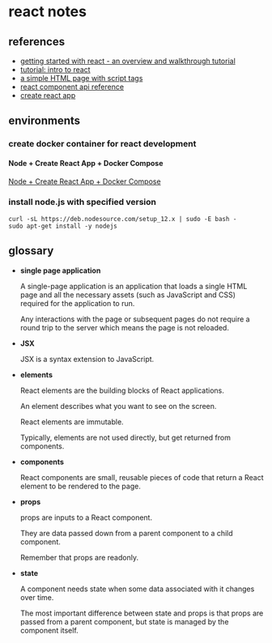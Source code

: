 
# react notes

## references

- [getting started with react - an overview and walkthrough tutorial](https://www.taniarascia.com/getting-started-with-react/)
- [tutorial: intro to react](https://reactjs.org/tutorial/tutorial.html)
- [a simple HTML page with script tags](https://reactjs.org/docs/add-react-to-a-website.html)
- [react component api reference](https://reactjs.org/docs/react-component.html)
- [create react app](https://github.com/facebook/create-react-app)

## environments

### create docker container for react development

#### Node + Create React App + Docker Compose

[Node + Create React App + Docker Compose](https://github.com/mrcoles/node-react-docker-compose)

### install node.js with specified version

```
curl -sL https://deb.nodesource.com/setup_12.x | sudo -E bash -
sudo apt-get install -y nodejs
```

## glossary

- **single page application**

    A single-page application is an application that loads a single HTML page and all the necessary assets (such as JavaScript and CSS) required for the application to run.

    Any interactions with the page or subsequent pages do not require a round trip to the server which means the page is not reloaded.

- **JSX**

    JSX is a syntax extension to JavaScript.

- **elements**

    React elements are the building blocks of React applications. 

    An element describes what you want to see on the screen. 

    React elements are immutable. 

    Typically, elements are not used directly, but get returned from components.

- **components**

    React components are small, reusable pieces of code that return a React element to be rendered to the page.

- **props**

    props are inputs to a React component.

    They are data passed down from a parent component to a child component.

    Remember that props are readonly.

- **state**

    A component needs state when some data associated with it changes over time.

    The most important difference between state and props is that props are passed from a parent component, but state is managed by the component itself.


